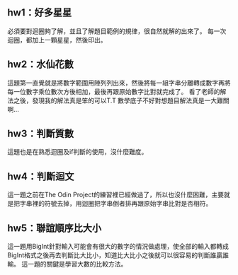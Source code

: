 ## hw1：好多星星
 必須要對迴圈夠了解，並且了解題目範例的規律，很自然就解的出來了。
 每一次迴圈，都加上一顆星星，然後印出。

## hw2：水仙花數
  這題第一直覺就是將數字範圍用陣列列出來，然後將每一組字串分離轉成數字再將每一位數字乘位數次方後相加，最後再跟原始數字比對就完成了。
  看了老師的解法之後，發現我的解法真是笨的可以T.T
  數學底子不好對想題目解法真是一大難關啊...
## hw3：判斷質數
  這題也是在熟悉迴圈及if判斷的使用，沒什麼難度。

## hw4：判斷迴文
 這一題之前在The Odin Project的練習裡已經做過了，所以也沒什麼困難，主要就是把字串裡的符號去掉，用迴圈把字串倒者排再跟原始字串比對是否相符。
 
## hw5：聯誼順序比大小
 這一題用BigInt針對輸入可能會有很大的數字的情況做處理，使全部的輸入都轉成BigInt格式之後再去判斷比大比小，知道比大比小之後就可以很容易的判斷誰贏誰輸。
 這一題的關鍵是學習大數的比較方法。